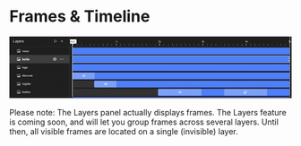 # Frames & Timeline

![Properties](timeline.png)

Please note:
	The Layers panel actually displays frames.
	The Layers feature is coming soon, and will let you group frames across several layers.
	Until then, all visible frames are located on a single (invisible) layer.
